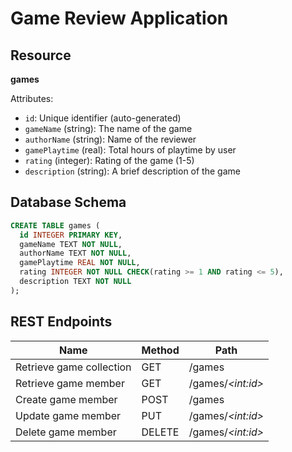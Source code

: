# Game Review Application

## Resource

**games**

Attributes:
* `id`: Unique identifier (auto-generated) 
* `gameName` (string): The name of the game
* `authorName` (string): Name of the reviewer
* `gamePlaytime` (real): Total hours of playtime by user
* `rating` (integer): Rating of the game (1-5)
* `description` (string): A brief description of the game

## Database Schema

```sql
CREATE TABLE games (
  id INTEGER PRIMARY KEY,
  gameName TEXT NOT NULL,
  authorName TEXT NOT NULL,
  gamePlaytime REAL NOT NULL,
  rating INTEGER NOT NULL CHECK(rating >= 1 AND rating <= 5),
  description TEXT NOT NULL
);
```


## REST Endpoints

Name                     | Method | Path
-------------------------|--------|------------------
Retrieve game collection | GET    | /games
Retrieve game member     | GET    | /games/*\<int:id\>*
Create game member       | POST   | /games
Update game member       | PUT    | /games/*\<int:id\>*
Delete game member       | DELETE | /games/*\<int:id\>*